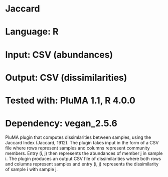 # Jaccard
# Language: R
# Input: CSV (abundances)
# Output: CSV (dissimilarities)
# Tested with: PluMA 1.1, R 4.0.0
# Dependency: vegan_2.5.6

PluMA plugin that computes dissimlarities between samples, using the Jaccard Index (Jaccard, 1912).
The plugin takes input in the form of a CSV file where rows represent samples and columns represent community members.
Entry (i, j) then represents the abundances of member j in sample i.
The plugin produces an output CSV file of dissimilarities where both rows and columns represent samples
and entry (i, j) represents the dissimilarity of sample i with sample j.

